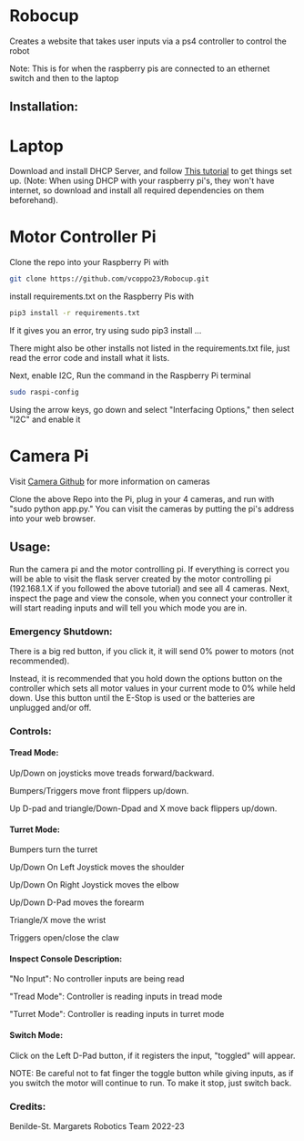 # Robocup
Creates a website that takes user inputs via a ps4 controller to control the robot

Note: This is for when the raspberry pis are connected to an ethernet switch and then to the laptop

## Installation:
# Laptop
Download and install DHCP Server, and follow [This tutorial](https://youtu.be/oM2zVD9rL8I) to get things set up. (Note: When using DHCP with your raspberry pi's, they won't have internet, so download and install all required dependencies on them beforehand).

# Motor Controller Pi
Clone the repo into your Raspberry Pi with 
```bash
git clone https://github.com/vcoppo23/Robocup.git
```

install requirements.txt on the Raspberry Pis with
```bash
pip3 install -r requirements.txt
```
If it gives you an error, try using sudo pip3 install ... 

There might also be other installs not listed in the requirements.txt file, just read the error code and install what it lists.

Next, enable I2C, Run the command in the Raspberry Pi terminal
```bash
sudo raspi-config
```
Using the arrow keys, go down and select "Interfacing Options," then select "I2C" and enable it

# Camera Pi
Visit [Camera Github](https://github.com/tmedina23/Robocup23-Cams) for more information on cameras

Clone the above Repo into the Pi, plug in your 4 cameras, and run with "sudo python app.py." You can visit the cameras by putting the pi's address into your web browser. 

## Usage:
Run the camera pi and the motor controlling pi. If everything is correct you will be able to visit the flask server created by the motor controlling pi (192.168.1.X if you followed the above tutorial) and see all 4 cameras. Next, inspect the page and view the console, when you connect your controller it will start reading inputs and will tell you which mode you are in. 

### Emergency Shutdown:
There is a big red button, if you click it, it will send 0% power to motors (not recommended).

Instead, it is recommended that you hold down the options button on the controller which sets all motor values in your current mode to 0% while held down. Use this button until the E-Stop is used or the batteries are unplugged and/or off. 

### Controls:
#### Tread Mode:
Up/Down on joysticks move treads forward/backward.

Bumpers/Triggers move front flippers up/down.

Up D-pad and triangle/Down-Dpad and X move back flippers up/down.

#### Turret Mode:
Bumpers turn the turret

Up/Down On Left Joystick moves the shoulder

Up/Down On Right Joystick moves the elbow

Up/Down D-Pad moves the forearm

Triangle/X move the wrist

Triggers open/close the claw

#### Inspect Console Description:
"No Input": No controller inputs are being read

"Tread Mode": Controller is reading inputs in tread mode

"Turret Mode": Controller is reading inputs in turret mode

#### Switch Mode:
Click on the Left D-Pad button, if it registers the input, "toggled" will appear.

NOTE: Be careful not to fat finger the toggle button while giving inputs, as if you switch the motor will continue to run. To make it stop, just switch back.

### Credits:
Benilde-St. Margarets Robotics Team
2022-23
